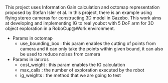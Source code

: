 This project uses Information Gain calculation and octomap representation proposed by Stefan Isler et al. In this project, there is an example using flying stereo cameras for constructing 3D model in Gazebo. This work aims at developing and implementing IG to real youbot with 5 DoF arm for 3D object exploration in a RoboCup@Work environment.

* Params in octomap
    * use_bounding_box : this param enables the cutting of points from camera and it can only take the points within given bound, it can also be used to reduce noises from camera
* Params in iar::ros
    * cost_weight : this param enables the IG calculation
    * max_calls : the number of exploration executed by the robot
    * ig_weights : the method that we are going to test
